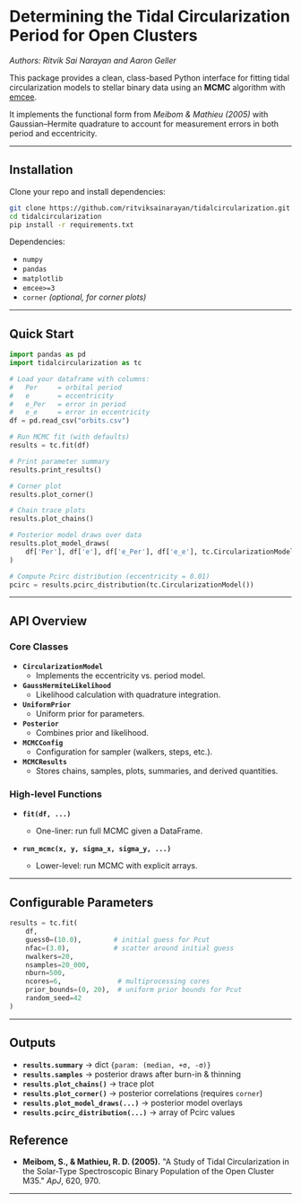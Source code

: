 # Determining the Tidal Circularization Period for Open Clusters

*Authors: Ritvik Sai Narayan and Aaron Geller*

This package provides a clean, class-based Python interface for fitting tidal circularization models to stellar binary data using an **MCMC** algorithm with [emcee](https://emcee.readthedocs.io/).  

It implements the functional form from *Meibom & Mathieu (2005)* with Gaussian–Hermite quadrature to account for measurement errors in both period and eccentricity.

---

## Installation

Clone your repo and install dependencies:

```bash
git clone https://github.com/ritviksainarayan/tidalcircularization.git
cd tidalcircularization
pip install -r requirements.txt
```

Dependencies:
- `numpy`
- `pandas`
- `matplotlib`
- `emcee>=3`
- `corner` *(optional, for corner plots)*

---

## Quick Start

```python
import pandas as pd
import tidalcircularization as tc

# Load your dataframe with columns:
#   Per     = orbital period
#   e       = eccentricity
#   e_Per   = error in period
#   e_e     = error in eccentricity
df = pd.read_csv("orbits.csv")

# Run MCMC fit (with defaults)
results = tc.fit(df)

# Print parameter summary
results.print_results()

# Corner plot
results.plot_corner()

# Chain trace plots
results.plot_chains()

# Posterior model draws over data
results.plot_model_draws(
    df['Per'], df['e'], df['e_Per'], df['e_e'], tc.CircularizationModel()
)

# Compute Pcirc distribution (eccentricity = 0.01)
pcirc = results.pcirc_distribution(tc.CircularizationModel())
```

---

## API Overview

### Core Classes
- **`CircularizationModel`**
  - Implements the eccentricity vs. period model.
- **`GaussHermiteLikelihood`**
  - Likelihood calculation with quadrature integration.
- **`UniformPrior`**
  - Uniform prior for parameters.
- **`Posterior`**
  - Combines prior and likelihood.
- **`MCMCConfig`**
  - Configuration for sampler (walkers, steps, etc.).
- **`MCMCResults`**
  - Stores chains, samples, plots, summaries, and derived quantities.

### High-level Functions
- **`fit(df, ...)`**
  - One-liner: run full MCMC given a DataFrame.

- **`run_mcmc(x, y, sigma_x, sigma_y, ...)`**
  - Lower-level: run MCMC with explicit arrays.

---

## Configurable Parameters

```python
results = tc.fit(
    df,
    guess0=(10.0),        # initial guess for Pcut
    nfac=(3.0),           # scatter around initial guess
    nwalkers=20,
    nsamples=20_000,
    nburn=500,
    ncores=6,              # multiprocessing cores
    prior_bounds=(0, 20),  # uniform prior bounds for Pcut
    random_seed=42
)
```

---

## Outputs

- **`results.summary`** → dict `{param: (median, +σ, -σ)}`
- **`results.samples`** → posterior draws after burn-in & thinning
- **`results.plot_chains()`** → trace plot
- **`results.plot_corner()`** → posterior correlations (requires `corner`)
- **`results.plot_model_draws(...)`** → posterior model overlays
- **`results.pcirc_distribution(...)`** → array of Pcirc values


## Reference

- **Meibom, S., & Mathieu, R. D. (2005).** "A Study of Tidal Circularization in the Solar-Type Spectroscopic Binary Population of the Open Cluster M35." *ApJ*, 620, 970.

---
